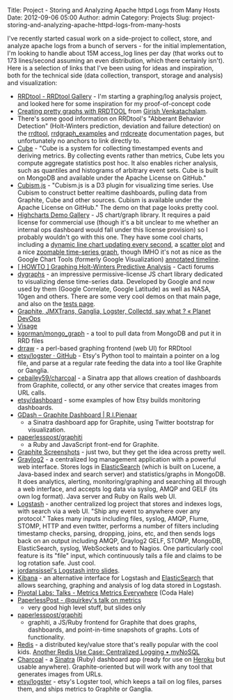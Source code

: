 Title: Project - Storing and Analyzing Apache httpd Logs from Many Hosts
Date: 2012-09-06 05:00
Author: admin
Category: Projects
Slug: project-storing-and-analyzing-apache-httpd-logs-from-many-hosts

I've recently started casual work on a side-project to collect, store,
and analyze apache logs from a bunch of servers - for the initial
implementation, I'm looking to handle about 15M access\_log lines per
day (that works out to 173 lines/second assuming an even distribution,
which there certainly isn't). Here is a selection of links that I've
been using for ideas and inspiration, both for the technical side (data
collection, transport, storage and analysis) and visualization:

-   [RRDtool - RRDtool
    Gallery](http://oss.oetiker.ch/rrdtool/gallery/index.en.html) - I'm
    starting a graphing/log analysis project, and looked here for some
    inspiration for my proof-of-concept code
-   [Creating pretty graphs with
    RRDTOOL](http://aplawrence.com/Girish/gv-rrdtool.html) from [Girish
    Venkatachalam]().
-   There's some good information on RRDtool's "Abberant Behavior
    Detection" (Holt-Winters prediction, deviation and failure
    detection) on the
    [rrdtool](http://oss.oetiker.ch/rrdtool/doc/rrdtool.en.html),
    [rrdgraph\_examples](http://oss.oetiker.ch/rrdtool/doc/rrdgraph_examples.en.html)
    and [rrdcreate](http://oss.oetiker.ch/rrdtool/doc/rrdcreate.en.html)
    documentation pages, but unfortunately no anchors to link directly
    to.
-   [Cube](http://square.github.com/cube/) - "Cube is a system for
    collecting timestamped events and deriving metrics. By collecting
    events rather than metrics, Cube lets you compute aggregate
    statistics post hoc. It also enables richer analysis, such as
    quantiles and histograms of arbitrary event sets. Cube is built on
    MongoDB and available under the Apache License on GitHub."
-   [Cubism.js](http://square.github.com/cubism/) - "Cubism.js is a D3
    plugin for visualizing time series. Use Cubism to construct better
    realtime dashboards, pulling data from Graphite, Cube and other
    sources. Cubism is available under the Apache License on GitHub."
    The demo on that page looks pretty cool.
-   [Highcharts Demo Gallery](http://www.highcharts.com/demo/) - JS
    chart/graph library. It requires a paid license for commercial use
    (though it's a bit unclear to me whether an internal ops dashboard
    would fall under this license provision) so I probably wouldn't go
    with this one. They have some cool charts, including a [dynamic line
    chart updating every
    second](http://www.highcharts.com/demo/dynamic-update/gray), a
    [scatter plot](http://www.highcharts.com/demo/scatter/gray) and a
    nice [zoomable time-series
    graph](http://www.highcharts.com/demo/line-time-series/gray), though
    IMHO it's not as nice as the Google Chart Tools (formerly Google
    Visualization) [annotated
    timeline](https://developers.google.com/chart/interactive/docs/gallery/annotatedtimeline).
-   [[ HOWTO ] Graphing Holt-Winters Predictive
    Analysis](http://forums.cacti.net/viewtopic.php?t=29963) - Cacti
    forums
-   [dygraphs](http://dygraphs.com/) - an impressive permissive-license
    JS chart library dedicated to visualizing dense time-series data.
    Developed by Google and now used by them (Google Correlate, Google
    Latitude) as well as NASA, 10gen and others. There are some very
    cool demos on that main page, and also on the [tests
    page](http://dygraphs.com/tests/).
-   [Graphite, JMXTrans, Ganglia, Logster, Collectd, say what ? « Planet
    DevOps](http://www.planetdevops.net/?p=12289)
-   [Visage](http://auxesis.github.com/visage/)
-   [kgorman/mongo\_graph](https://github.com/kgorman/mongo_graph) - a
    tool to pull data from MongoDB and put it in RRD files
-   [drraw](http://web.taranis.org/drraw/) - a perl-based graphing
    frontend (web UI) for RRDtool
-   [etsy/logster · GitHub](https://github.com/etsy/logster) - Etsy's
    Python tool to maintain a pointer on a log file, and parse at a
    regular rate feeding the data into a tool like Graphite or Ganglia.
-   [cebailey59/charcoal](https://github.com/cebailey59/charcoal) - a
    Sinatra app that allows creation of dashboards from Graphite,
    collectd, or any other service that creates images from URL calls.
-   [etsy/dashboard](https://github.com/etsy/dashboard) - some examples
    of how Etsy builds monitoring dashboards.
-   [GDash – Graphite Dashboard |
    R.I.Pienaar](http://www.devco.net/archives/2011/10/08/gdash-graphite-dashboard.php)
    - a Sinatra dashboard app for Graphite, using Twitter bootstrap for
    visualization.
-   [paperlesspost/graphiti](https://github.com/paperlesspost/graphiti)
    - a Ruby and JavaScript front-end for Graphite.
-   [Graphite Screenshots](http://graphite.wikidot.com/screen-shots) -
    just two, but they get the idea across pretty well.
-   [Graylog2](http://graylog2.org/) - a centralized log management
    application with a powerful web interface. Stores logs in
    [ElasticSearch](http://www.elasticsearch.org/) (which is built on
    Lucene, a Java-based index and search server) and statistics/graphs
    in MongoDB. It does analytics, alerting, monitoring/graphing and
    searching all through a web interface, and accepts log data via
    syslog, AMQP and GELF (its own log format). Java server and Ruby on
    Rails web UI.
-   [Logstash](http://logstash.net/) - another centralized log project
    that stores and indexes logs, with search via a web UI. "Ship any
    event to anywhere over any protocol." Takes many inputs including
    files, syslog, AMQP, Flume, STOMP, HTTP and even twitter, performs a
    number of filters including timestamp checks, parsing, dropping,
    joins, etc, and then sends logs back on an output including AMQP,
    Graylog2 GELF, STOMP, MongoDB, ElasticSearch, syslog, WebSockets and
    to Nagios. One particularly cool feature is its "file" input, which
    continuously tails a file and claims to be log rotation safe. Just
    cool.
-   [jordansissel's Logstash intro
    slides](https://docs.google.com/present/view?id=dcmwwd94_16dfdxgpw8).
-   [Kibana](http://rashidkpc.github.com/Kibana/) - an alternative
    interface for Logstash and
    [ElasticSearch](http://www.elasticsearch.org/) that allows
    searching, graphing and analysis of log data stored in Logstash.
-   [Pivotal Labs: Talks - Metrics Metrics
    Everywhere](http://pivotallabs.com/talks/139-metrics-metrics-everywhere)
    (Coda Hale)
-   [PaperlessPost - @quirkey's talk on
    metrics](http://aq.iriscouch.com/swinger/_design/swinger/index.html#/preso/aq-mdd/display/1)
    - very good high level stuff, but slides only
-   [paperlesspost/graphiti](https://github.com/paperlesspost/graphiti)
    - graphiti, a JS/Ruby frontend for Graphite that does graphs,
    dashboards, and point-in-time snapshots of graphs. Lots of
    functionality.
-   [Redis](http://redis.io/) - a distributed key/value store that's
    really popular with the cool kids. [Another Redis Use Case:
    Centralized Logging •
    myNoSQL](http://nosql.mypopescu.com/post/8652869828/another-redis-use-case-centralized-logging)
-   [Charcoal](https://github.com/cebailey59/charcoal) - a
    [Sinatra](http://www.sinatrarb.com/) (Ruby) dashboard app (ready for
    use on [Heroku](http://www.heroku.com/) but usable anywhere).
    Graphite-oriented but will work with any tool that generates images
    from URLs.
-   [etsy/logster](https://github.com/etsy/logster) - etsy's Logster
    tool, which keeps a tail on log files, parses them, and ships
    metrics to Graphite or Ganglia.

